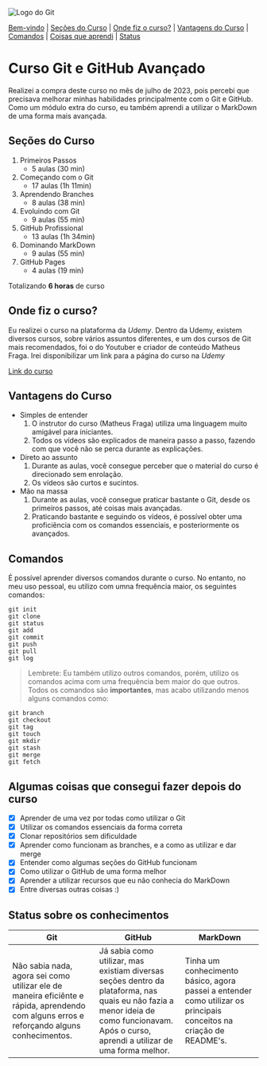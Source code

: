 ![Logo do Git](https://sujeitoprogramador.com/wp-content/uploads/2021/04/gitimage.png)  

[Bem-vindo](#Curso-Git-e-GitHub-Avançado) | 
[Seções do Curso](seções-do-curso) | 
[Onde fiz o curso?](onde-fiz-o-curso) | [Vantagens do Curso](vantagens-do-curso) | [Comandos](comandos) | [Coisas que aprendi](algumas-coisas-que-consegui-fazer-depois-do-curso) | [Status](status-sobre-os-conhecimentos)

# Curso Git e GitHub Avançado
Realizei a compra deste curso no mês de julho de 2023, pois percebi que precisava melhorar minhas habilidades principalmente com o Git e GitHub. Como um módulo extra do curso, eu também aprendi a utilizar o MarkDown de uma forma mais avançada. 

## Seções do Curso

1. Primeiros Passos
    * 5 aulas (30 min)
2. Começando com o Git
    * 17 aulas (1h 11min)
3. Aprendendo Branches
    * 8 aulas (38 min)
4. Evoluindo com Git
    * 9 aulas (55 min)
5. GitHub Profissional
    * 13 aulas (1h 34min)
6. Dominando MarkDown
    * 9 aulas (55 min)
7. GitHub Pages
    * 4 aulas (19 min)

Totalizando **6 horas** de curso

## Onde fiz o curso?
Eu realizei o curso na plataforma da _Udemy_. Dentro da Udemy, existem diversos cursos, sobre vários assuntos diferentes, e um dos cursos de Git mais recomendados, foi o do Youtuber e criador de conteúdo Matheus Fraga. Irei disponibilizar um link para a página do curso na _Udemy_

[Link do curso](https://www.udemy.com/share/104MYs3@eCwZcBLWt94j8W-LMlZypuE08xoF-Sd3qnmDUo0gYYxdWeci9aBjhUzLAWCD_FoWpg==/)

## Vantagens do Curso
* Simples de entender
    1. O instrutor do curso (Matheus Fraga) utiliza uma linguagem muito amigável para iniciantes.
    2. Todos os vídeos são explicados de maneira passo a passo, fazendo com que você não se perca durante as explicações.
* Direto ao assunto
    1. Durante as aulas, você consegue perceber que o material do curso é direcionado sem enrolação.
    2. Os vídeos são curtos e sucintos.
* Mão na massa
    1. Durante as aulas, você consegue praticar bastante o Git, desde os primeiros passos, até coisas mais avançadas.
    2. Praticando bastante e seguindo os vídeos, é possível obter uma proficiência com os comandos essenciais, e posteriormente os avançados. 

## Comandos 
É possível aprender diversos comandos durante o curso. No entanto, no meu uso pessoal, eu utilizo com umna frequência maior, os seguintes comandos: 

```git
git init
git clone
git status
git add
git commit
git push
git pull
git log
```

> Lembrete: Eu também utilizo outros comandos, porém, utilizo os comandos acima com uma frequência bem maior do que outros. Todos os comandos são **importantes**, mas acabo utilizando menos alguns comandos como:

```git
git branch
git checkout
git tag
git touch
git mkdir
git stash
git merge
git fetch
```

## Algumas coisas que consegui fazer depois do curso
- [x] Aprender de uma vez por todas como utilizar o Git
- [x] Utilizar os comandos essenciais da forma correta
- [x] Clonar repositórios sem dificuldade
- [x] Aprender como funcionam as branches, e a como as utilizar e dar merge
- [x] Entender como algumas seções do GitHub funcionam
- [x] Como utilizar o GitHub de uma forma melhor
- [x] Aprender a utilizar recursos que eu não conhecia do MarkDown
- [x] Entre diversas outras coisas :)

## Status sobre os conhecimentos

Git | GitHub | MarkDown
----| -------|---------
Não sabia nada, agora sei como utilizar ele de maneira eficiênte e rápida, aprendendo com alguns erros e reforçando alguns conhecimentos. | Já sabia como utilizar, mas existiam diversas seções dentro da plataforma, nas quais eu não fazia a menor ideia de como funcionavam. Após o curso, aprendi a utilizar de uma forma melhor. | Tinha um conhecimento básico, agora passei a entender como utilizar os principais conceitos na criação de README's.

## 




